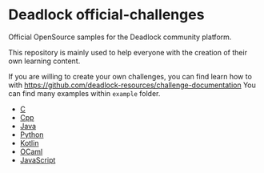 # Deadlock official-challenges

Official OpenSource samples for the Deadlock community platform.

This repository is mainly used to help everyone with the creation of their own learning content.

If you are willing to create your own challenges, you can find learn how to with https://github.com/deadlock-resources/challenge-documentation
You can find many examples within `example` folder.  

- [C](./example/code_c)
- [Cpp](./example/code_cpp)
- [Java](./example/code_java)
- [Python](./example/code_python)
- [Kotlin](./example/code_kotlin)
- [OCaml](./example/code_ocaml)
- [JavaScript](example/code_javascript_commonjs)
